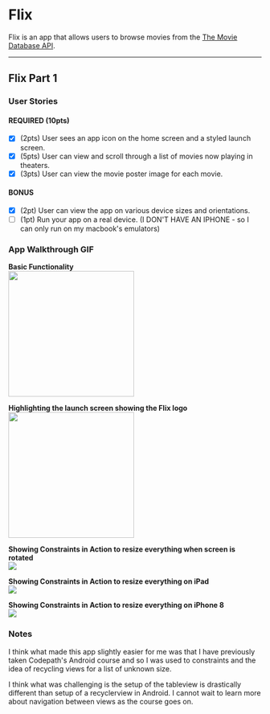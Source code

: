 # Flix

Flix is an app that allows users to browse movies from the [The Movie Database API](http://docs.themoviedb.apiary.io/#).

---

## Flix Part 1

### User Stories

#### REQUIRED (10pts)
- [x] (2pts) User sees an app icon on the home screen and a styled launch screen.
- [x] (5pts) User can view and scroll through a list of movies now playing in theaters.
- [x] (3pts) User can view the movie poster image for each movie.

#### BONUS
- [x] (2pt) User can view the app on various device sizes and orientations.
- [ ] (1pt) Run your app on a real device. (I DON'T HAVE AN IPHONE - so I can only run on my macbook's emulators)

### App Walkthrough GIF
**Basic Functionality**<br>
<img src="http://g.recordit.co/huNwNCxm97.gif" width=250><br>

**Highlighting the launch screen showing the Flix logo**<br>
<img src="http://g.recordit.co/VZ5VVpB5G5.gif" width=250><br>

**Showing Constraints in Action to resize everything when screen is rotated**<br>
<img src="http://g.recordit.co/drE0mxqR1L.gif"><br>

**Showing Constraints in Action to resize everything on iPad**<br>
<img src="http://g.recordit.co/MDhJUQaW51.gif"><br>

**Showing Constraints in Action to resize everything on iPhone 8**<br>
<img src="http://g.recordit.co/FbIYPeuEAd.gif"><br>

### Notes

I think what made this app slightly easier for me was that I have previously taken Codepath's Android course and so I was used to constraints and the idea of recycling views for a list of unknown size.

I think what was challenging is the setup of the tableview is drastically different than setup of a recyclerview in Android.  I cannot wait to learn more about navigation between views as the course goes on.
